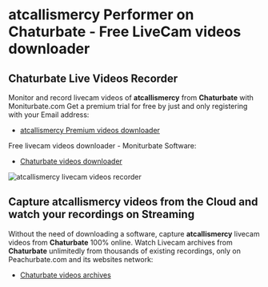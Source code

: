 # atcallismercy Performer on Chaturbate - Free LiveCam videos downloader

## Chaturbate Live Videos Recorder

Monitor and record livecam videos of **atcallismercy** from **Chaturbate** with Moniturbate.com
Get a premium trial for free by just and only registering with your Email address:
* [atcallismercy Premium videos downloader](https://moniturbate.com/request-demo-licence-key.html)

Free livecam videos downloader - Moniturbate Software:
* [Chaturbate videos downloader](https://moniturbate.com/moniturbate-download-software.html)

![atcallismercy livecam videos recorder](https://peachurnet.com/templates/moniturbate-software.png)


## Capture atcallismercy videos from the Cloud and watch your recordings on Streaming

Without the need of downloading a software, capture **atcallismercy** livecam videos from **Chaturbate** 100% online.
Watch Livecam archives from **Chaturbate** unlimitedly from thousands of existing recordings, only on Peachurbate.com and its websites network:
* [Chaturbate videos archives](https://peachurnet.com/)